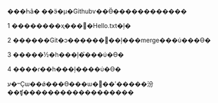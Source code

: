 ���Һã�
��ӭ�μ�Githubѵ��Ӫ������������

1  ��������ҳ���޸�Hello.txt�ļ�

2  ������Git�ͻ������޸��ļ���merge���ύ���ϴ�

3  �����½�һ���ļ�֮���ύ�ϴ�

4  ����ɾ��һ���ļ����ύ�ϴ�


ע�ⲻҪѡ��ǿ���ϴ���ѡ���ʹ�����汾��ʧ������������������
